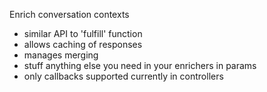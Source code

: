 Enrich conversation contexts

 - similar API to 'fulfill' function
 - allows caching of responses
 - manages merging
 - stuff anything else you need in your enrichers in params
 - only callbacks supported currently in controllers
